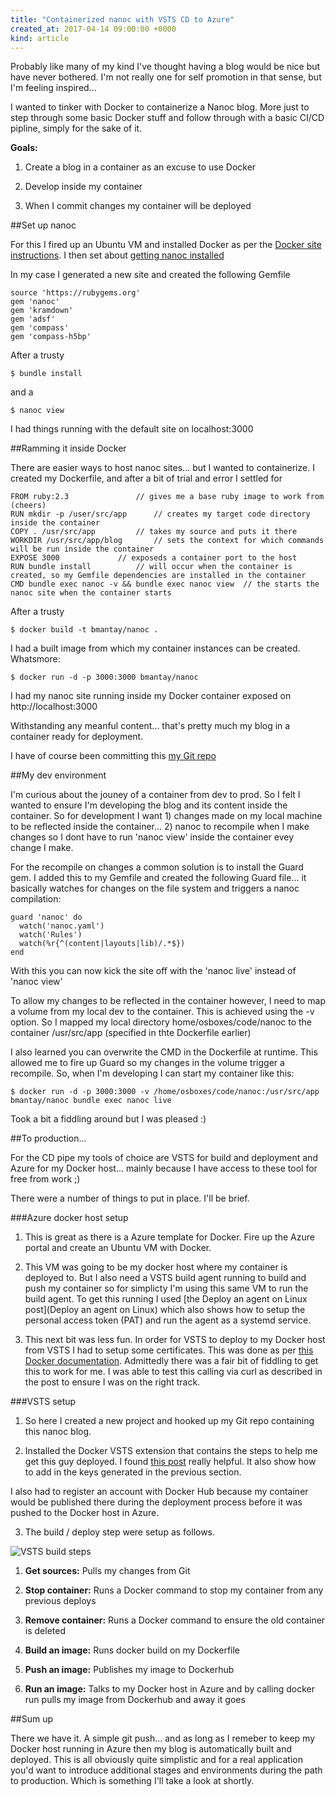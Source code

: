```yaml
---
title: "Containerized nanoc with VSTS CD to Azure"
created_at: 2017-04-14 09:00:00 +0000
kind: article
---
```



Probably like many of my kind I've thought having a blog would be nice but have never bothered. I'm not really one for self promotion in that sense, but I'm feeling inspired...

I wanted to tinker with Docker to containerize a Nanoc blog. More just to step through some basic Docker stuff and follow through with a basic CI/CD pipline, simply for the sake of it.

**Goals:**

1. Create a blog in a container as an excuse to use Docker

2. Develop inside my container

3. When I commit changes my container will be deployed

##Set up nanoc

For this I fired up an Ubuntu VM and installed Docker as per the [Docker site instructions](https://docs.docker.com/engine/installation/linux/ubuntu/). I then set about [getting nanoc installed](https://nanoc.ws/doc/tutorial/)

In my case I generated a new site and created the following Gemfile

    source 'https://rubygems.org'
    gem 'nanoc'
    gem 'kramdown'
    gem 'adsf'
    gem 'compass'
    gem 'compass-h5bp'

After a trusty 

    $ bundle install

and a

    $ nanoc view

I had things running with the default site on localhost:3000

##Ramming it inside Docker

There are easier ways to host nanoc sites... but I wanted to containerize. I created my Dockerfile, and after a bit of trial and error I settled for

    FROM ruby:2.3				// gives me a base ruby image to work from (cheers) 
    RUN mkdir -p /user/src/app		// creates my target code directory inside the container
    COPY . /usr/src/app			// takes my source and puts it there
    WORKDIR /usr/src/app/blog		// sets the context for which commands will be run inside the container
    EXPOSE 3000				// exposeds a container port to the host
    RUN bundle install			// will occur when the container is created, so my Gemfile dependencies are installed in the container
    CMD bundle exec nanoc -v && bundle exec nanoc view	// the starts the nanoc site when the container starts

After a trusty 

    $ docker build -t bmantay/nanoc .

I had a built image from which my container instances can be created. Whatsmore:

    $ docker run -d -p 3000:3000 bmantay/nanoc

I had my nanoc site running inside my Docker container exposed on http://localhost:3000

Withstanding any meanful content... that's pretty much my blog in a container ready for deployment.

I have of course been committing this [my Git repo](https://github.com/Brianmantay/nanoc)

##My dev environment

I'm curious about the jouney of a container from dev to prod. So I felt I wanted to ensure I'm developing the blog and its content inside the container. So for development I want 1) changes made on my local machine to be reflected inside the container... 2) nanoc to recompile when I make changes so I dont have to run 'nanoc view' inside the container evey change I make.

For the recompile on changes a common solution is to install the Guard gem. I added this to my Gemfile and created the following Guard file... it basically watches for changes on the file system and triggers a nanoc compilation:

    guard 'nanoc' do
      watch('nanoc.yaml')
      watch('Rules')
      watch(%r{^(content|layouts|lib)/.*$})
    end

With this you can now kick the site off with the 'nanoc live' instead of 'nanoc view'

To allow my changes to be reflected in the container however, I need to map a volume from my local dev to the container. This is achieved using the -v option. So I mapped my local directory home/osboxes/code/nanoc to the container /usr/src/app (specified in thte Dockerfile earlier)

I also learned you can overwrite the CMD in the Dockerfile at runtime. This allowed me to fire up Guard so my changes in the volume trigger a recompile. So, when I'm developing I can start my container like this:
 
    $ docker run -d -p 3000:3000 -v /home/osboxes/code/nanoc:/usr/src/app bmantay/nanoc bundle exec nanoc live

Took a bit a fiddling around but I was pleased :)

##To production...

For the CD pipe my tools of choice are VSTS for build and deployment and Azure for my Docker host... mainly because I have access to these tool for free from work ;)

There were a number of things to put in place. I'll be brief.

###Azure docker host setup

1. This is great as there is a Azure template for Docker. Fire up the Azure portal and create an Ubuntu VM with Docker. 

2. This VM was going to be my docker host where my container is deployed to. But I also need a VSTS build agent running to build and push my container so for simplicty I'm using this same VM to run the build agent. To get this running I used [the Deploy an agent on Linux post](Deploy an agent on Linux) which also shows how to setup the personal access token (PAT) and run the agent as a systemd service.

3. This next bit was less fun. In order for VSTS to deploy to my Docker host from VSTS I had to setup some certificates. This was done as per [this Docker documentation](https://docs.docker.com/engine/security/https/). Admittedly there was a fair bit of fiddling to get this to work for me. I was able to test this calling via curl as described in the post to ensure I was on the right track.

###VSTS setup

1. So here I created a new project and hooked up my Git repo containing this nanoc blog.

2. Installed the Docker VSTS extension that contains the steps to help me get this guy deployed. I found [this post](https://pleasereleaseme.net/continuous-delivery-with-containers-use-visual-studio-team-services-and-docker-to-build-and-deploy-asp-net-core-to-linux/) really helpful. It also show how to add in the keys generated in the previous section.

I also had to register an account with Docker Hub because my container would be published there during the deployment process before it was pushed to the Docker host in Azure.

 
3. The build / deploy step were setup as follows. 

<div class="post-image"><img src="/images/vstsbuild.png" alt="VSTS build steps" /></div>


1. **Get sources:** Pulls my changes from Git

2. **Stop container:** Runs a Docker command to stop my container from any previous deploys

3. **Remove container:** Runs a Docker command to ensure the old container is deleted

4. **Build an image:** Runs docker build on my Dockerfile

5. **Push an image:** Publishes my image to Dockerhub

6. **Run an image:** Talks to my Docker host in Azure and by calling docker run pulls my image from Dockerhub and away it goes


##Sum up

There we have it. A simple git push... and as long as I remeber to keep my Docker host running in Azure then my blog is automatically built and deployed. This is all obviously quite simplistic and for a real application you'd want to introduce additional stages and environments during the path to production. Which is something I'll take a look at shortly.



